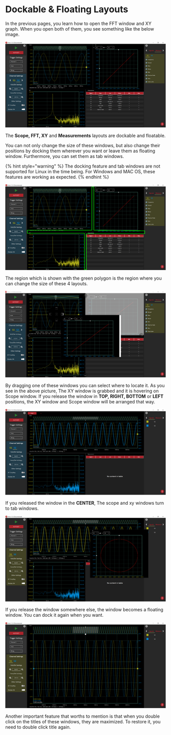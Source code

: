 # Dockable & Floating Layouts

In the previous pages, you learn how to open the FFT window and XY graph. When you open both of them, you see something like the below image.

![](../../../../.gitbook/assets/image%20%2892%29.png)

The **Scope, FFT, XY** and **Measurements** layouts are dockable and floatable. 

You can not only change the size of these windows, but also change their positions by docking them wherever you want or leave them as floating window. Furthermore, you can set them as tab windows.

{% hint style="warning" %}
The docking feature and tab windows are not supported for Linux in the time being. For Windows and MAC OS, these features are working as expected.
{% endhint %}

![](../../../../.gitbook/assets/image%20%2841%29.png)

The region which is shown with the green polygon is the region where you can change the size of these 4 layouts.

![](../../../../.gitbook/assets/image%20%2874%29.png)

By dragging one of these windows you can select where to locate it. As you see in the above picture, The XY window is grabbed and it is hovering on Scope window. If you release the window in **TOP, RIGHT, BOTTOM** or **LEFT** positions, the XY window and Scope window will be arranged that way. 

![](../../../../.gitbook/assets/image%20%284%29.png)

If you released the window in the **CENTER**, The scope and xy windows turn to tab windows.

![](../../../../.gitbook/assets/image%20%2833%29.png)

If you release the window somewhere else, the window becomes a floating window. You can dock it again when you want. 

![](../../../../.gitbook/assets/image%20%2862%29.png)

Another important feature that worths to mention is that when you double click on the titles of these windows, they are maximized. To restore it, you need to double click title again.





